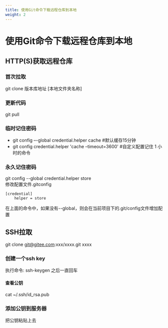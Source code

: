 ```yaml
---
title: 使用Git命令下载远程仓库到本地
weight: 2
---
```


# 使用Git命令下载远程仓库到本地

## HTTP(S)获取远程仓库
### 首次拉取
git clone 版本库地址	[本地文件夹名称]

### 更新代码
git pull

### 临时记住密码
* git config –-global credential.helper cache  #默认缓存15分钟
* git config credential.helper 'cache –timeout=3600'  #自定义配置记住 1 小时的命令

### 永久记住密码
git config --global credential.helper store  
修改配置文件.gitconfig
```$xslt
[credential]
    helper = store
```
在上面的命令中，如果没有--global，则会在当前项目下的.git/config文件增加配置

## SSH拉取
git clone git@gitee.com:xxx/xxxx.git  xxxx
### 创建一个ssh key
执行命令: ssh-keygen 之后一直回车
#### 查看公钥
cat ~/.ssh/id_rsa.pub
### 添加公钥到服务器
把公钥粘贴上去

